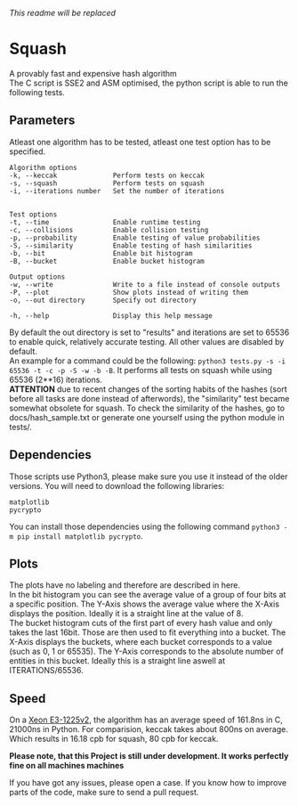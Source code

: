 *This readme will be replaced*

# Squash
A provably fast and expensive hash algorithm</br>
The C script is SSE2 and ASM optimised, the python script is able to run the following tests.

## Parameters
Atleast one algorithm has to be tested, atleast one test option has to be specified. 
```
Algorithm options
-k, --keccak              Perform tests on keccak
-s, --squash              Perform tests on squash
-i, --iterations number   Set the number of iterations


Test options
-t, --time                Enable runtime testing
-c, --collisions          Enable collision testing
-p, --probability         Enable testing of value probabilities
-S, --similarity          Enable testing of hash similarities
-b, --bit                 Enable bit histogram
-B, --bucket              Enable bucket histogram

Output options
-w, --write               Write to a file instead of console outputs
-P, --plot                Show plots instead of writing them
-o, --out directory       Specify out directory

-h, --help                Display this help message
```
By default the out directory is set to "results" and iterations are set to 65536 to enable quick, relatively accurate testing. All other values are disabled by default.</br>
An example for a command could be the following: `python3 tests.py -s -i 65536 -t -c -p -S -w -b -B`. It performs all tests on squash while using 65536 (2**16) iterations.</br>
**ATTENTION** due to recent changes of the sorting habits of the hashes (sort before all tasks are done instead of afterwords), the "similarity" test became somewhat obsolete for squash. To check the similarity of the hashes, go to docs/hash_sample.txt or generate one yourself using the python module in tests/.


## Dependencies
Those scripts use Python3, please make sure you use it instead of the older versions.
You will need to download the following libraries:

	matplotlib
	pycrypto

You can install those dependencies using the following command `python3 -m pip install matplotlib pycrypto`.

## Plots
The plots have no labeling and therefore are described in here.</br> 
In the bit histogram you can see the average value of a group of four bits at a specific position. The Y-Axis shows the average value where the X-Axis displays the position. Ideally it is a straight line at the value of 8.</br>
The bucket histogram cuts of the first part of every hash value and only takes the last 16bit. Those are then used to fit everything into a bucket. The X-Axis displays the buckets, where each bucket corresponds to a value (such as 0, 1 or 65535). The Y-Axis corresponds to the absolute number of entities in this bucket. Ideally this is a straight line aswell at ITERATIONS/65536.</br>

## Speed
On a [Xeon E3-1225v2](https://ark.intel.com/content/www/us/en/ark/products/65733/intel-xeon-processor-e3-1225-v2-8m-cache-3-20-ghz.html), the algorithm has an average speed of 161.8ns in C, 21000ns in Python. For comparision, keccak takes about 800ns on average. Which results in 16.18 cpb for squash, 80 cpb for keccak.

**Please note, that this Project is still under development. It works perfectly fine on all machines machines**

If you have got any issues, please open a case.
If you know how to improve parts of the code, make sure to send a pull request.





